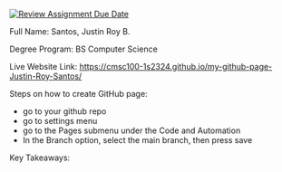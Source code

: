 [![Review Assignment Due Date](https://classroom.github.com/assets/deadline-readme-button-24ddc0f5d75046c5622901739e7c5dd533143b0c8e959d652212380cedb1ea36.svg)](https://classroom.github.com/a/GeX447Qt)

Full Name: Santos, Justin Roy B.

Degree Program: BS Computer Science

Live Website Link: https://cmsc100-1s2324.github.io/my-github-page-Justin-Roy-Santos/

Steps on how to create GitHub page:
- go to your github repo
- go to settings menu
- go to the Pages submenu under the Code and Automation
- In the Branch option, select the main branch, then press save

Key Takeaways: